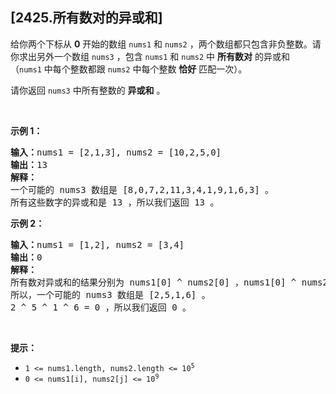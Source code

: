 ## [2425.所有数对的异或和]
<p>给你两个下标从 <strong>0</strong>&nbsp;开始的数组&nbsp;<code>nums1</code> 和&nbsp;<code>nums2</code>&nbsp;，两个数组都只包含非负整数。请你求出另外一个数组&nbsp;<code>nums3</code>&nbsp;，包含 <code>nums1</code>&nbsp;和 <code>nums2</code>&nbsp;中 <strong>所有数对</strong>&nbsp;的异或和（<code>nums1</code>&nbsp;中每个整数都跟 <code>nums2</code>&nbsp;中每个整数 <strong>恰好</strong>&nbsp;匹配一次）。</p>

<p>请你返回 <code>nums3</code>&nbsp;中所有整数的 <strong>异或和</strong>&nbsp;。</p>

<p>&nbsp;</p>

<p><strong>示例 1：</strong></p>

<pre><b>输入：</b>nums1 = [2,1,3], nums2 = [10,2,5,0]
<b>输出：</b>13
<strong>解释：</strong>
一个可能的 nums3 数组是 [8,0,7,2,11,3,4,1,9,1,6,3] 。
所有这些数字的异或和是 13 ，所以我们返回 13 。
</pre>

<p><strong>示例 2：</strong></p>

<pre><b>输入：</b>nums1 = [1,2], nums2 = [3,4]
<b>输出：</b>0
<strong>解释：</strong>
所有数对异或和的结果分别为 nums1[0] ^ nums2[0] ，nums1[0] ^ nums2[1] ，nums1[1] ^ nums2[0] 和 nums1[1] ^ nums2[1] 。
所以，一个可能的 nums3 数组是 [2,5,1,6] 。
2 ^ 5 ^ 1 ^ 6 = 0 ，所以我们返回 0 。
</pre>

<p>&nbsp;</p>

<p><strong>提示：</strong></p>

<ul>
	<li><code>1 &lt;= nums1.length, nums2.length &lt;= 10<sup>5</sup></code></li>
	<li><code>0 &lt;= nums1[i], nums2[j] &lt;= 10<sup>9</sup></code></li>
</ul>
